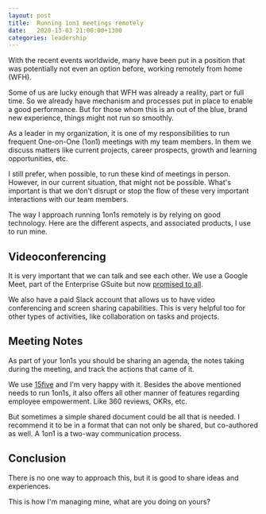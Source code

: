 ```yaml
---
layout: post
title:  Running 1on1 meetings remotely
date:   2020-13-03 21:00:00+1300
categories: leadership
---
```


With the recent events worldwide, many have been put in a position that was potentially not even an option before, working remotely from home (WFH).

Some of us are lucky enough that WFH was already a reality, part or full time. So we already have mechanism and processes put in place to enable a good performance. But for those whom this is an out of the blue, brand new experience, things might not run so smoothly.

As a leader in my organization, it is one of my responsibilities to run frequent One-on-One (1on1) meetings with my team members. In them we discuss matters like current projects, career prospects, growth and learning opportunities, etc.

I still prefer, when possible, to run these kind of meetings in person. However, in our current situation, that might not be possible. What's important is that we don't disrupt or stop the flow of these very important interactions with our team members.

The way I approach running 1on1s remotely is by relying on good technology. Here are the different aspects, and associated products, I use to run mine.

## Videoconferencing

It is very important that we can talk and see each other. We use a Google Meet, part of the Enterprise GSuite but now [promised to all](https://cloud.google.com/blog/products/g-suite/helping-businesses-and-schools-stay-connected-in-response-to-coronavirus).

We also have a paid Slack account that allows us to have video conferencing and screen sharing capabilities. This is very helpful too for other types of activities, like collaboration on tasks and projects.

## Meeting Notes

As part of your 1on1s you should be sharing an agenda, the notes taking during the meeting, and track the actions that came of it.

We use [15five](https://www.15five.com) and I'm very happy with it. Besides the above mentioned needs to run 1on1s, it also offers all other manner of features regarding employee empowerment. Like 360 reviews, OKRs, etc.

But sometimes a simple shared document could be all that is needed. I recommend it to be in a format that can not only be shared, but co-authored as well. A 1on1 is a two-way communication process.

## Conclusion

There is no one way to approach this, but it is good to share ideas and experiences.

This is how I'm managing mine, what are you doing on yours?
